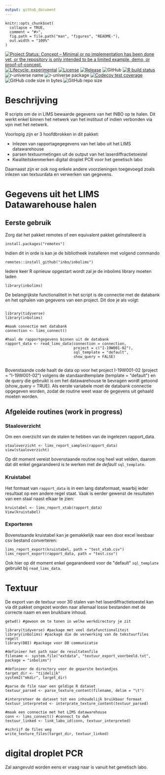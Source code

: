 ```yaml
---
output: github_document
---
```


<!-- README.md is generated from README.Rmd. Please edit that file -->

```{r, include = FALSE}
knitr::opts_chunk$set(
  collapse = TRUE,
  comment = "#>",
  fig.path = file.path("man", "figures", "README-"),
  out.width = "100%"
)
```

<!-- badges: start -->
[![Project Status: Concept – Minimal or no implementation has been done yet, or the repository is only intended to be a limited example, demo, or proof-of-concept.](https://www.repostatus.org/badges/latest/concept.svg)](https://www.repostatus.org/#concept)
[![Lifecycle: experimental](https://img.shields.io/badge/lifecycle-experimental-orange.svg)](https://lifecycle.r-lib.org/articles/stages.html#experimental)
[![License](https://img.shields.io/badge/license-GPL--3-blue.svg?style=flat)](https://www.gnu.org/licenses/gpl-3.0.html)
[![Release](https://img.shields.io/github/release/inbo/inbolims.svg)](https://github.com/inbo/inbolims/releases)
![GitHub](https://img.shields.io/github/license/inbo/inbolims)
[![R build status](https://github.com/inbo/inbolims/workflows/check%20package%20on%20main/badge.svg)](https://github.com/inbo/inbolims/actions)
![r-universe name](https://inbo.r-universe.dev/badges/:name?color=c04384)
![r-universe package](https://inbo.r-universe.dev/badges/inbolims)
[![Codecov test coverage](https://codecov.io/gh/inbo/inbolims/branch/main/graph/badge.svg)](https://app.codecov.io/gh/inbo/inbolims?branch=main)
![GitHub code size in bytes](https://img.shields.io/github/languages/code-size/inbo/inbolims.svg)
![GitHub repo size](https://img.shields.io/github/repo-size/inbo/inbolims.svg)
<!-- badges: end -->


# Beschrijving

R scripts om de in LIMS bewaarde gegevens van het INBO op te halen. Dit werkt enkel binnen het netwerk van het instituut of indien verbonden via vpn met het netwerk.

Voorlopig zijn er 3 hoofdbrokken in dit pakket:

- Inlezen van rapportagegegevens van het labo uit het LIMS datawarehouse
- parsen textuurmetingen uit de output van het laserdiffractietoestel 
- Kwaliteitskenmerken digital droplet PCR voor het genetisch labo

Daarnaast zijn er ook nog enkele andere voorzieningen toegevoegd zoals inlezen van textuurdata en verwerken van gegevens.

# Gegevens uit het LIMS Datawarehouse halen

## Eerste gebruik


Zorg dat het pakket remotes of een equivalent pakket geïnstalleerd is

````
install.packages("remotes")

````

Indien dit in orde is kan je de bibliotheek installeren met volgend commando

````
remotes::install_github("inbo/inbolims")

````

Iedere keer R opnieuw opgestart wordt zal je de inbolims library moeten laden

````
library(inbolims)

```` 

De belangrijkste functionaliteit in het script is de connectie met de databank en het ophalen van gegevens van een project. Dit doe je als volgt:

```` 

library(tidyverse)
library(inbolims)

#maak connectie met databank
connection <- lims_connect()

#haal de rapportgegevens binnen uit de databank
rapport_data <- read_lims_data(connection = connection, 
                               project = c("I-19W001-02"), 
                               sql_template = "default", 
                               show_query = FALSE)
                                 

```` 
Bovenstaande code haalt de data op voor het project I-19W001-02 (project = "I-19W001-02") volgens de standaardtemplate  (template = "default") en de query die gebruikt is om het datawarehouse te bevragen wordt getoond (show_query = TRUE). Als eerste variabele moet de databank connectie opgegeven worden, zodat de routine weet waar de gegevens uit gehaald moeten worden.

## Afgeleide routines (work in progress)


### Staaloverzicht

Om een overzicht van de stalen te hebben van de ingelezen rapport_data.

````
staaloverzicht <- lims_report_samples(rapport_data)
view(staaloverzicht)

```` 
Op dit moment vereist bovenstaande routine nog heel wat velden, daarom dat dit enkel gegarandeerd is te werken met de *default* `sql_template`.

### Kruistabel

Het formaat van `rapport_data` is in een lang dataformaat, waarbij ieder resultaat op een andere regel staat. Vaak is eerder gewenst de resultaten van een staal naast elkaar te zien:

````
kruistabel <- lims_report_xtab(rapport_data)
View(kruistabel)

```` 

### Exporteren

Bovenstaande kruistabel kan je gemakkelijk naar een door excel leesbaar csv bestand converteren:

````
lims_report_export(kruistabel, path = "test_xtab.csv")
lims_report_export(rapport_data, path = "test.csv")

```` 
Ook hier op dit moment enkel gegarandeerd voor de "default" `sql_template` gebruikt bij `read_lims_data`.

# Textuur

De export van de textuur voor 30 stalen van het laserdiffractietoestel kan via dit pakket omgezet worden naar allemaal losse bestanden met de correcte naam en een bruikbare inhoud.

````
getwd() #gewoon om te tonen in welke werkdirectory je zit

library(tidyverse) #package met veel datafunctionaliteit
library(inbolims) #package die de verwerking van de tekstuurfiles regelt
library(DBI) #package voor DB communicatie

#definieer het path naar de resultatenfile
filename <- system.file("extdata", "textuur_export_voorbeeld.txt", package = "inbolims")

#definieer de directory voor de geparste bestandjes
target_dir <- "tijdelijk"
system2("mkdir", target_dir)

#parse de file naar een geldige R dataset
textuur_parsed <- parse_texture_content(filename, delim = "\t")

#interpreteer de dataset tot een inhoudelijk bruikbaar formaat
textuur_interpreted <- interprate_texture_content(textuur_parsed)

#maak een connectie met het LIMS datawarehouse
conn <- lims_connect() #connect to dwh
textuur_linked <- link_labo_id(conn, textuur_interpreted)

#schrijf de files weg
write_texture_files(target_dir, textuur_linked)

````
# digital droplet PCR

Zal aangevuld worden eens er vraag naar is vanuit het genetisch labo.
